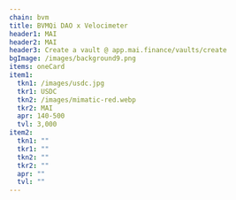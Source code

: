 ```yaml
---
chain: bvm
title: BVMQi DAO x Velocimeter
header1: MAI
header2: MAI
header3: Create a vault @ app.mai.finance/vaults/create
bgImage: /images/background9.png
items: oneCard
item1:
  tkn1: /images/usdc.jpg
  tkr1: USDC
  tkn2: /images/mimatic-red.webp
  tkr2: MAI
  apr: 140-500
  tvl: 3,000
item2:
  tkn1: ""
  tkr1: ""
  tkn2: ""
  tkr2: ""
  apr: ""
  tvl: ""
---
```

